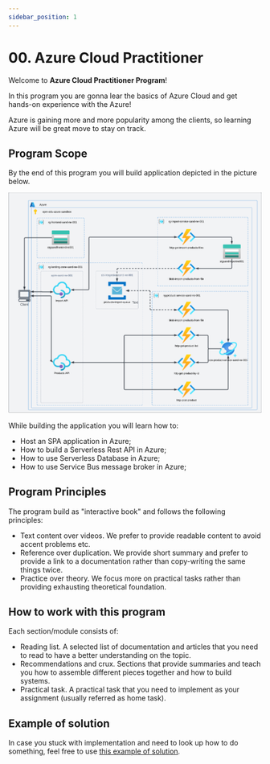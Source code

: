 ```yaml
---
sidebar_position: 1
---
```


# 00. Azure Cloud Practitioner

Welcome to **Azure Cloud Practitioner Program**!

In this program you are gonna lear the basics of Azure Cloud and get hands-on experience with the Azure!

Azure is gaining more and more popularity among the clients, so learning Azure will be great move to stay on track.

## Program Scope

By the end of this program you will build application depicted in the picture below.

![img.png](1-project-setup/assets/app-architecture.png)

While building the application you will learn how to:
- Host an SPA application in Azure;
- How to build a Serverless Rest API in Azure;
- How to use Serverless Database in Azure;
- How to use Service Bus message broker in Azure;

## Program Principles

The program build as "interactive book" and follows the following principles:
- Text content over videos. We prefer to provide readable content to avoid accent problems etc.
- Reference over duplication. We provide short summary and prefer to provide a link to a documentation rather than copy-writing the same things twice.
- Practice over theory. We focus more on practical tasks rather than providing exhausting theoretical foundation.

## How to work with this program

Each section/module consists of:
- Reading list. A selected list of documentation and articles that you need to read to have a better understanding on the topic.
- Recommendations and crux. Sections that provide summaries and teach you how to assemble different pieces together and how to build systems.
- Practical task. A practical task that you need to implement as your assignment (usually referred as home task).

## Example of solution
In case you stuck with implementation and need to look up how to do something, feel free to use [this example of solution](https://github.com/EPAM-JS-Competency-center/shop-nodejs-azure-serverless).
